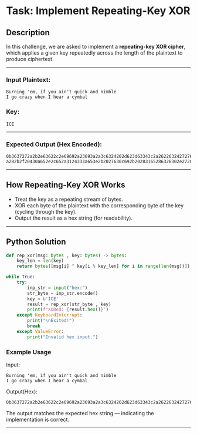 # Task: Implement Repeating-Key XOR

## Description

In this challenge, we are asked to implement a **repeating-key XOR cipher**, which applies a given key repeatedly across the length of the plaintext to produce ciphertext.

---

### Input Plaintext:
```
Burning 'em, if you ain't quick and nimble
I go crazy when I hear a cymbal
```
### Key:
```
ICE
```

---

### Expected Output (Hex Encoded):
```
0b3637272a2b2e63622c2e69692a23693a2a3c6324202d623d63343c2a26226324272765272
a282b2f20430a652e2c652a3124333a653e2b2027630c692b20283165286326302e27282f
```

---

## How Repeating-Key XOR Works

- Treat the key as a repeating stream of bytes.
- XOR each byte of the plaintext with the corresponding byte of the key (cycling through the key).
- Output the result as a hex string (for readability).

---

## Python Solution

```python
def rep_xor(msg: bytes , key: bytes) -> bytes:
    key_len = len(key)
    return bytes([msg[i] ^ key[i % key_len] for i in range(len(msg))])

while True:
    try:
        inp_str = input("hex:")
        str_byte = inp_str.encode()
        key = b'ICE'
        result = rep_xor(str_byte , key)
        print(f"XORed: {result.hex()}")
    except KeyboardInterrupt:
        print("\nExited!")
        break
    except ValueError:
        print("Invalid hex input.")
```
### Example Usage
Input:
```
Burning 'em, if you ain't quick and nimble
I go crazy when I hear a cymbal
```
Output(Hex):
```
0b3637272a2b2e63622c2e69692a23693a2a3c6324202d623d63343c2a26226324272765272a282b2f20430a652e2c652a3124333a653e2b2027630c692b20283165286326302e27282f
```
The output matches the expected hex string — indicating the implementation is correct.

---



